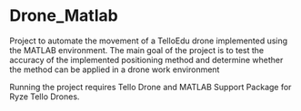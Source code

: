 # Drone_Matlab

Project to automate the movement of a TelloEdu drone implemented using the MATLAB environment. The main goal 
of the project is to test the accuracy of the implemented positioning method and determine whether the method can be applied in a drone work 
environment

Running the project requires Tello Drone and MATLAB Support Package for Ryze Tello Drones.
